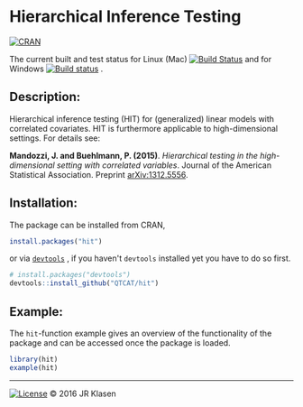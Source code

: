 # Hierarchical Inference Testing

[![CRAN](http://www.r-pkg.org/badges/version/hit)](https://cran.r-project.org/package=hit)

The current built and test status for Linux (Mac)
[![Build Status](https://travis-ci.org/QTCAT/hit.svg)](https://travis-ci.org/QTCAT/hit)
and for Windows 
[![Build status](https://ci.appveyor.com/api/projects/status/kttq4x98q6hra6ct?svg=true)](https://ci.appveyor.com/project/jrklasen/hit)
.

## Description:
Hierarchical inference testing (HIT) for (generalized) linear models with 
correlated covariates. HIT is furthermore applicable to high-dimensional 
settings. For details see:

**Mandozzi, J. and Buehlmann, P. (2015)**. *Hierarchical testing in the 
high-dimensional setting with correlated variables*. Journal of the American 
Statistical Association. Preprint 
[arXiv:1312.5556](https://arxiv.org/abs/1312.5556).

## Installation:
The package can be installed from CRAN,

```R
install.packages("hit")

```

or via 
[`devtools`](https://github.com/hadley/devtools#updating-to-the-latest-version-of-devtools)
, if you haven't `devtools` installed yet you have to do so first.

```R
# install.packages("devtools")
devtools::install_github("QTCAT/hit")
```

## Example:
The `hit`-function example gives an overview of the functionality of the 
package and can be accessed once the package is loaded.

```R
library(hit)
example(hit)
```

--------------------------------------------------------------------------------
[![License](https://img.shields.io/badge/license-GPL%20%28%3E=%202%29-brightgreen.svg)](https://www.gnu.org/licenses/gpl-2.0.html)
&copy; 2016 JR Klasen
